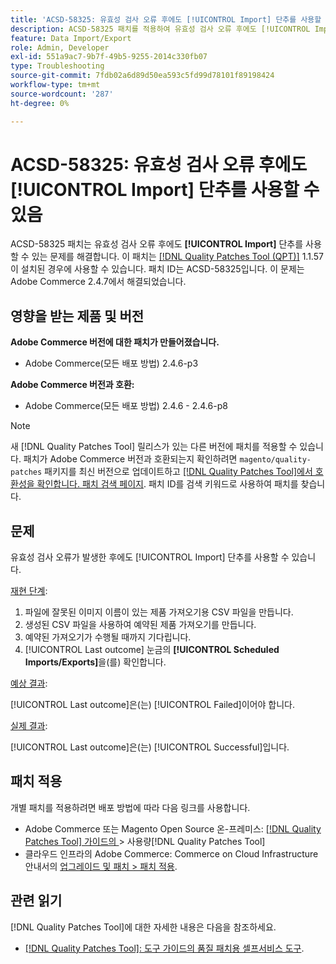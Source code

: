 ```yaml
---
title: 'ACSD-58325: 유효성 검사 오류 후에도 [!UICONTROL Import] 단추를 사용할 수 있음'
description: ACSD-58325 패치를 적용하여 유효성 검사 오류 후에도 [!UICONTROL Import] 단추를 사용할 수 있는 Adobe Commerce 문제를 해결합니다.
feature: Data Import/Export
role: Admin, Developer
exl-id: 551a9ac7-9b7f-49b5-9255-2014c330fb07
type: Troubleshooting
source-git-commit: 7fdb02a6d89d50ea593c5fd99d78101f89198424
workflow-type: tm+mt
source-wordcount: '287'
ht-degree: 0%

---
```


# ACSD-58325: 유효성 검사 오류 후에도 [!UICONTROL Import] 단추를 사용할 수 있음

ACSD-58325 패치는 유효성 검사 오류 후에도 **[!UICONTROL Import]** 단추를 사용할 수 있는 문제를 해결합니다. 이 패치는 [[!DNL Quality Patches Tool (QPT)]](/help/tools/quality-patches-tool/quality-patches-tool-to-self-serve-quality-patches.md) 1.1.57이 설치된 경우에 사용할 수 있습니다. 패치 ID는 ACSD-58325입니다. 이 문제는 Adobe Commerce 2.4.7에서 해결되었습니다.

## 영향을 받는 제품 및 버전

**Adobe Commerce 버전에 대한 패치가 만들어졌습니다.**
* Adobe Commerce(모든 배포 방법) 2.4.6-p3

**Adobe Commerce 버전과 호환:**
* Adobe Commerce(모든 배포 방법) 2.4.6 - 2.4.6-p8

>[!NOTE]
>
>새 [!DNL Quality Patches Tool] 릴리스가 있는 다른 버전에 패치를 적용할 수 있습니다. 패치가 Adobe Commerce 버전과 호환되는지 확인하려면 `magento/quality-patches` 패키지를 최신 버전으로 업데이트하고 [[!DNL Quality Patches Tool]에서 호환성을 확인합니다. 패치 검색 페이지](https://experienceleague.adobe.com/tools/commerce-quality-patches/index.html?lang=ko). 패치 ID를 검색 키워드로 사용하여 패치를 찾습니다.

## 문제

유효성 검사 오류가 발생한 후에도 [!UICONTROL Import] 단추를 사용할 수 있습니다.

<u>재현 단계</u>:

1. 파일에 잘못된 이미지 이름이 있는 제품 가져오기용 CSV 파일을 만듭니다.
1. 생성된 CSV 파일을 사용하여 예약된 제품 가져오기를 만듭니다.
1. 예약된 가져오기가 수행될 때까지 기다립니다.
1. [!UICONTROL Last outcome] 눈금의 **[!UICONTROL Scheduled Imports/Exports]**&#x200B;을(를) 확인합니다.

<u>예상 결과</u>:

[!UICONTROL Last outcome]은(는) [!UICONTROL Failed]이어야 합니다.

<u>실제 결과</u>:

[!UICONTROL Last outcome]은(는) [!UICONTROL Successful]입니다.

## 패치 적용

개별 패치를 적용하려면 배포 방법에 따라 다음 링크를 사용합니다.

* Adobe Commerce 또는 Magento Open Source 온-프레미스: [[!DNL Quality Patches Tool]  가이드의 ](/help/tools/quality-patches-tool/usage.md)> 사용량[!DNL Quality Patches Tool]
* 클라우드 인프라의 Adobe Commerce: Commerce on Cloud Infrastructure 안내서의 [업그레이드 및 패치 > 패치 적용](https://experienceleague.adobe.com/docs/commerce-cloud-service/user-guide/develop/upgrade/apply-patches.html?lang=ko).


## 관련 읽기

[!DNL Quality Patches Tool]에 대한 자세한 내용은 다음을 참조하세요.

* [[!DNL Quality Patches Tool]: 도구 가이드의 품질 패치용 셀프서비스 도구](/help/tools/quality-patches-tool/quality-patches-tool-to-self-serve-quality-patches.md).
